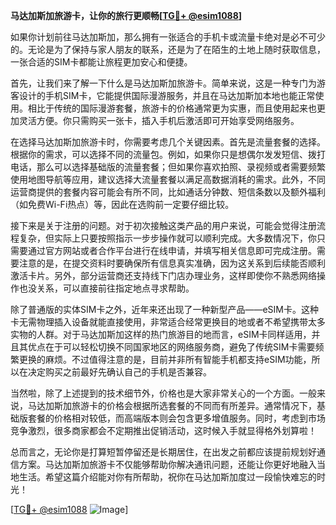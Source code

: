 **马达加斯加旅游卡，让你的旅行更顺畅[[TG💪+ @esim1088](https://t.me/s/esim1088)]**

如果你计划前往马达加斯加，那么拥有一张适合的手机卡或流量卡绝对是必不可少的。无论是为了保持与家人朋友的联系，还是为了在陌生的土地上随时获取信息，一张合适的SIM卡都能让旅程更加安心和便捷。

首先，让我们来了解一下什么是马达加斯加旅游卡。简单来说，这是一种专门为游客设计的手机SIM卡，它能提供国际漫游服务，并且在马达加斯加本地也能正常使用。相比于传统的国际漫游套餐，旅游卡的价格通常更为实惠，而且使用起来也更加灵活方便。你只需购买一张卡，插入手机后激活即可开始享受网络服务。

在选择马达加斯加旅游卡时，你需要考虑几个关键因素。首先是流量套餐的选择。根据你的需求，可以选择不同的流量包。例如，如果你只是想偶尔发发短信、拨打电话，那么可以选择基础版的流量套餐；但如果你喜欢拍照、录视频或者需要频繁使用地图导航等应用，建议选择大流量套餐以满足高数据消耗的需求。此外，不同运营商提供的套餐内容可能会有所不同，比如通话分钟数、短信条数以及额外福利（如免费Wi-Fi热点）等，因此在选购前一定要仔细比较。

接下来是关于注册的问题。对于初次接触这类产品的用户来说，可能会觉得注册流程复杂，但实际上只要按照指示一步步操作就可以顺利完成。大多数情况下，你只需要通过官方网站或者合作平台进行在线申请，并填写相关信息即可完成注册。需要注意的是，在提交资料时要确保所有信息真实准确，因为这关系到后续能否顺利激活卡片。另外，部分运营商还支持线下门店办理业务，这样即使你不熟悉网络操作也没关系，可以直接前往指定地点寻求帮助。

除了普通版的实体SIM卡之外，近年来还出现了一种新型产品——eSIM卡。这种卡无需物理插入设备就能直接使用，非常适合经常更换目的地或者不希望携带太多实物的人群。对于马达加斯加这样的热门旅游目的地而言，eSIM卡同样适用，并且其优点在于可以轻松切换不同国家地区的网络服务商，避免了传统SIM卡需要频繁更换的麻烦。不过值得注意的是，目前并非所有智能手机都支持eSIM功能，所以在决定购买之前最好先确认自己的手机是否兼容。

当然啦，除了上述提到的技术细节外，价格也是大家非常关心的一个方面。一般来说，马达加斯加旅游卡的价格会根据所选套餐的不同而有所差异。通常情况下，基础版套餐的价格相对较低，而高端版本则会包含更多增值服务。同时，考虑到市场竞争激烈，很多商家都会不定期推出促销活动，这时候入手就显得格外划算啦！

总而言之，无论你是打算短暂停留还是长期居住，在出发之前都应该提前规划好通信方案。马达加斯加旅游卡不仅能够帮助你解决通讯问题，还能让你更好地融入当地生活。希望这篇介绍能对你有所帮助，祝你在马达加斯加度过一段愉快难忘的时光！

[[TG💪+ @esim1088](https://t.me/s/esim1088) ![Image](https://i.postimg.cc/4NQfJmqS/Snipaste-2025-05-13-00-14-12.png)]